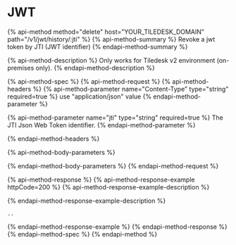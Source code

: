 # JWT

{% api-method method="delete" host="YOUR_TILEDESK_DOMAIN" path="/v1/jwt/history/:jti" %}
{% api-method-summary %}
Revoke a jwt token by JTI (JWT identifier)
{% endapi-method-summary %}

{% api-method-description %}
Only works for Tiledesk v2 environment (on-premises only).
{% endapi-method-description %}

{% api-method-spec %}
{% api-method-request %}
{% api-method-headers %}
{% api-method-parameter name="Content-Type" type="string" required=true %}
use "application/json" value
{% endapi-method-parameter %}

{% api-method-parameter name="jti" type="string" required=true %}
The JTI Json Web Token identifier.
{% endapi-method-parameter %}

{% endapi-method-headers %}

{% api-method-body-parameters %}

{% endapi-method-body-parameters %}
{% endapi-method-request %}

{% api-method-response %}
{% api-method-response-example httpCode=200 %}
{% api-method-response-example-description %}

{% endapi-method-response-example-description %}

```text
..
```
{% endapi-method-response-example %}
{% endapi-method-response %}
{% endapi-method-spec %}
{% endapi-method %}
